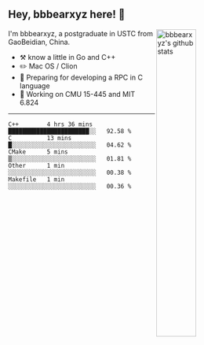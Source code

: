 ## Hey, bbbearxyz here! :wave:

<img align="right" alt="bbbearxyz's github stats" width="40%" src="https://github-readme-stats.vercel.app/api?username=bbbearxyz&show_icons=true">

I'm bbbearxyz, a postgraduate in USTC from GaoBeidian, China.

-   :hammer_and_pick:    know a little in Go and C++
-   :pencil2: Mac OS / Clion
-   :seedling: Preparing for developing a RPC in C language 
-   :thinking: Working on CMU 15-445 and MIT 6.824
---
<!--START_SECTION:waka-->
```text
C++        4 hrs 36 mins   ███████████████████████░░   92.58 % 
C          13 mins         █░░░░░░░░░░░░░░░░░░░░░░░░   04.62 % 
CMake      5 mins          ▒░░░░░░░░░░░░░░░░░░░░░░░░   01.81 % 
Other      1 min           ░░░░░░░░░░░░░░░░░░░░░░░░░   00.38 % 
Makefile   1 min           ░░░░░░░░░░░░░░░░░░░░░░░░░   00.36 % 
```
<!--END_SECTION:waka-->
